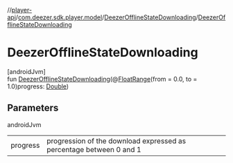 //[player-api](../../../index.md)/[com.deezer.sdk.player.model](../index.md)/[DeezerOfflineStateDownloading](index.md)/[DeezerOfflineStateDownloading](-deezer-offline-state-downloading.md)

# DeezerOfflineStateDownloading

[androidJvm]\
fun [DeezerOfflineStateDownloading](-deezer-offline-state-downloading.md)(@[FloatRange](https://developer.android.com/reference/kotlin/androidx/annotation/FloatRange.html)(from = 0.0, to = 1.0)progress: [Double](https://kotlinlang.org/api/latest/jvm/stdlib/kotlin/-double/index.html))

## Parameters

androidJvm

| | |
|---|---|
| progress | progression of the download expressed as percentage between 0 and 1 |
